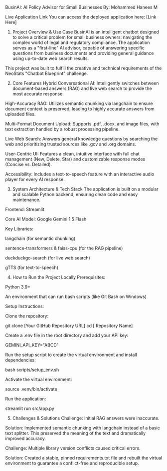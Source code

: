 BusinAI: AI Policy Advisor for Small Businesses
By: Mohammed Hanees M

Live Application Link
You can access the deployed application here:
[Link Here]

1. Project Overview & Use Case
BusinAI is an intelligent chatbot designed to solve a critical problem for small business owners: navigating the complex world of legal and regulatory compliance. The application serves as a "first-line" AI advisor, capable of answering specific questions from business documents and providing general guidance using up-to-date web search results.

This project was built to fulfill the creative and technical requirements of the NeoStats "Chatbot Blueprint" challenge.

2. Core Features
Hybrid Conversational AI: Intelligently switches between document-based answers (RAG) and live web search to provide the most accurate response.

High-Accuracy RAG: Utilizes semantic chunking via langchain to ensure document context is preserved, leading to highly accurate answers from uploaded files.

Multi-Format Document Upload: Supports .pdf, .docx, and image files, with text extraction handled by a robust processing pipeline.

Live Web Search: Answers general knowledge questions by searching the web and prioritizing trusted sources like .gov and .org domains.

User-Centric UI: Features a clean, intuitive interface with full chat management (New, Delete, Star) and customizable response modes (Concise vs. Detailed).

Accessibility: Includes a text-to-speech feature with an interactive audio player for every AI response.

3. System Architecture & Tech Stack
The application is built on a modular and scalable Python backend, ensuring clean code and easy maintenance.

Frontend: Streamlit

Core AI Model: Google Gemini 1.5 Flash

Key Libraries:

langchain (for semantic chunking)

sentence-transformers & faiss-cpu (for the RAG pipeline)

duckduckgo-search (for live web search)

gTTS (for text-to-speech)

4. How to Run the Project Locally
Prerequisites:

Python 3.9+

An environment that can run bash scripts (like Git Bash on Windows)

Setup Instructions:

Clone the repository:

git clone [Your GitHub Repository URL]
cd [ Repository Name]

Create a .env file in the root directory and add your API key:

GEMINI_API_KEY="ABCD"

Run the setup script to create the virtual environment and install dependencies:

bash scripts/setup_env.sh

Activate the virtual environment:

source .venv/bin/activate

Run the application:

streamlit run src/app.py

5. Challenges & Solutions
Challenge: Initial RAG answers were inaccurate.

Solution: Implemented semantic chunking with langchain instead of a basic text splitter. This preserved the meaning of the text and dramatically improved accuracy.

Challenge: Multiple library version conflicts caused critical errors.

Solution: Created a stable, pinned requirements.txt file and rebuilt the virtual environment to guarantee a conflict-free and reproducible setup.
